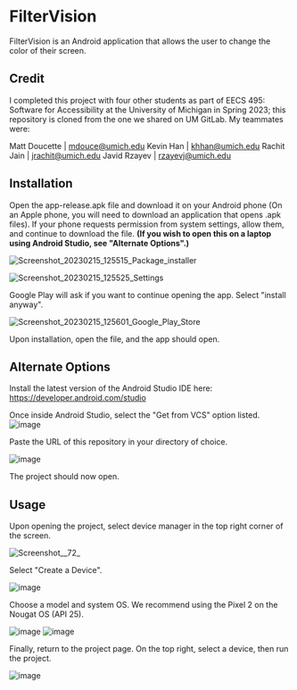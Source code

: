 # FilterVision

FilterVision is an Android application that allows the user to change the color of their screen.

## Credit

I completed this project with four other students as part of EECS 495: Software for Accessibility at the University of Michigan in Spring 2023; this repository is cloned from the one we shared on UM GitLab. My teammates were:

Matt Doucette | mdouce@umich.edu
Kevin Han | khhan@umich.edu
Rachit Jain | jrachit@umich.edu
Javid Rzayev | rzayevj@umich.edu

## Installation
Open the app-release.apk file and download it on your Android phone (On an Apple phone, you will need to download an application that opens .apk files). If your phone requests permission from system settings, allow them, and continue to download the file.
**(If you wish to open this on a laptop using Android Studio, see "Alternate Options".)**

![Screenshot_20230215_125515_Package_installer](/uploads/a16b22698696700e57ee5636149ab7b9/Screenshot_20230215_125515_Package_installer.jpg)

![Screenshot_20230215_125525_Settings](/uploads/18fccb698dc985538ba3526d80fb108b/Screenshot_20230215_125525_Settings.jpg)

Google Play will ask if you want to continue opening the app. Select "install anyway".

![Screenshot_20230215_125601_Google_Play_Store](/uploads/52d8556744af94ec84c57751d8e86f62/Screenshot_20230215_125601_Google_Play_Store.jpg)

Upon installation, open the file, and the app should open.

## Alternate Options
Install the latest version of the Android Studio IDE here: https://developer.android.com/studio

Once inside Android Studio, select the "Get from VCS" option listed. ![image](/uploads/9e1fe9907c79a024f70eb05eede050c2/image.png)

Paste the URL of this repository in your directory of choice.

![image](/uploads/ff0d15e006fd28e789ad9f84a0026417/image.png)

The project should now open.

## Usage

Upon opening the project, select device manager in the top right corner of the screen.

![Screenshot__72_](/uploads/b2d9db5020c0d8e910a9051d5deb4e3c/Screenshot__72_.png)

Select "Create a Device".

![image](/uploads/1a7e06b34838f0a13896f2c66361e741/image.png)

Choose a model and system OS. We recommend using the Pixel 2 on the Nougat OS (API 25).

![image](/uploads/e24d19bf07a220a804efbacfd5aa21ff/image.png)
![image](/uploads/b02ad7f83a89eb4f06a865b5fab0ba98/image.png)

Finally, return to the project page. On the top right, select a device, then run the project.

![image](/uploads/d201490bb8cd9f473eeb92c507458504/image.png)
